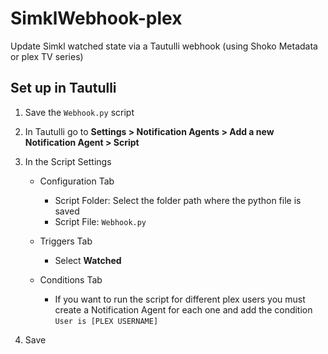 # SimklWebhook-plex
Update Simkl watched state via a Tautulli webhook (using Shoko Metadata or plex TV series)

## Set up in Tautulli

1. Save the `Webhook.py` script

2. In Tautulli go to **Settings > Notification Agents > Add a new Notification Agent > Script**

3. In the Script Settings
    - Configuration Tab
        - Script Folder: Select the folder path where the python file is saved
        - Script File: `Webhook.py`

    - Triggers Tab
        - Select  **Watched**

    - Conditions Tab
        - If you want to run the script for different plex users you must create a Notification Agent for each one and add the condition
            `User is [PLEX USERNAME]`

4. Save